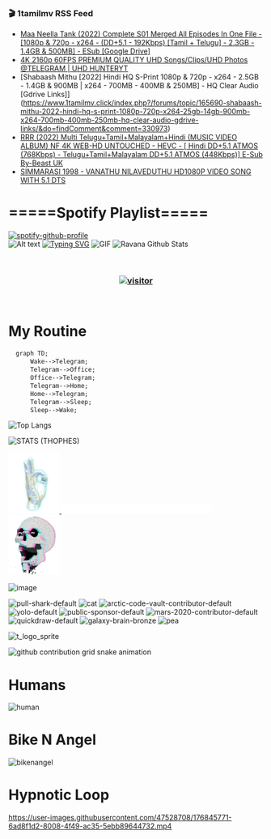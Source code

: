 ### 🎬 1tamilmv RSS Feed

<!-- BLOG-POST-LIST:START -->
- [Maa Neella Tank &lpar;2022&rpar; Complete S01 Merged All Episodes In One File - [1080p &amp; 720p - x264 - &lpar;DD+5.1 - 192Kbps&rpar; [Tamil + Telugu] - 2.3GB - 1.4GB &amp; 500MB] - ESub [Google Drive]](https://www.1tamilmv.click/index.php?/forums/topic/165684-maa-neella-tank-2022-complete-s01-merged-all-episodes-in-one-file-1080p-720p-x264-dd51-192kbps-tamil-telugu-23gb-14gb-500mb-esub-google-drive/&do=findComment&comment=330975)
- [4K 2160p 60FPS PREMIUM QUALITY UHD Songs/Clips/UHD Photos @TELEGRAM | UHD HUNTERYT](https://www.1tamilmv.click/index.php?/forums/topic/165620-4k-2160p-60fps-premium-quality-uhd-songsclipsuhd-photos-telegram-uhd-hunteryt/&do=findComment&comment=330974)
- [Shabaash Mithu [2022] Hindi HQ S-Print 1080p &amp; 720p - x264 - 2.5GB - 1.4GB &amp; 900MB | x264 - 700MB - 400MB &amp; 250MB] - HQ Clear Audio [Gdrive Links]](https://www.1tamilmv.click/index.php?/forums/topic/165690-shabaash-mithu-2022-hindi-hq-s-print-1080p-720p-x264-25gb-14gb-900mb-x264-700mb-400mb-250mb-hq-clear-audio-gdrive-links/&do=findComment&comment=330973)
- [RRR &lpar;2022&rpar; Multi Telugu+Tamil+Malayalam+Hindi &lpar;MUSIC VIDEO ALBUM&rpar; NF 4K WEB-HD UNTOUCHED - HEVC - [ Hindi DD+5.1 ATMOS &lpar;768Kbps&rpar; - Telugu+Tamil+Malayalam DD+5.1 ATMOS &lpar;448Kbps&rpar;] E-Sub By-Beast UK](https://www.1tamilmv.click/index.php?/forums/topic/165677-rrr-2022-multi-telugutamilmalayalamhindi-music-video-album-nf-4k-web-hd-untouched-hevc-hindi-dd51-atmos-768kbps-telugutamilmalayalam-dd51-atmos-448kbps-e-sub-by-beast-uk/&do=findComment&comment=330972)
- [SIMMARASI 1998 - VANATHU NILAVEDUTHU HD1080P VIDEO SONG WITH 5.1 DTS](https://www.1tamilmv.click/index.php?/forums/topic/165689-simmarasi-1998-vanathu-nilaveduthu-hd1080p-video-song-with-51-dts/&do=findComment&comment=330971)
<!-- BLOG-POST-LIST:END -->

# =====Spotify Playlist=====
[![spotify-github-profile](https://spotify-github-profile.vercel.app/api/view?uid=31rfzgmuvvewegdlxvlev4ynz4vu&cover_image=true&theme=default&bar_color=53b14f&bar_color_cover=true)](https://ravana69.github.io/rss)
</br>
![Alt text](https://spotify-recently-played-readme.vercel.app/api?user=31rfzgmuvvewegdlxvlev4ynz4vu)
[![Typing SVG](https://readme-typing-svg.herokuapp.com?color=%2336BCF7&center=true&vCenter=true&multiline=true&height=81&lines=I+AM+RAVANA;CONTACT+ME+ON+TELEGRAM%3A+%40R4V4N4)](https://git.io/typing-svg)
<img align="centre" height="400px" width="490px" alt="GIF" src="https://github.com/ravana69/ravana69/blob/master/rvm.gif" />
![Ravana Github Stats](https://github-readme-stats.vercel.app/api?username=ravana69&&show_icons=true&theme=radical)

<br />
<h3 align="center"> <a href="https://t.me/r4v4n4"><img src="https://profile-counter.glitch.me/ravana69/count.svg" alt="visitor" width="600"></a> </h3>
</br>

<H1>My Routine</H1>

```mermaid
  graph TD;
      Wake-->Telegram;
      Telegram-->Office;
      Office-->Telegram;
      Telegram-->Home;
      Home-->Telegram;
      Telegram-->Sleep;
      Sleep-->Wake;
```
![Top Langs](https://github-readme-stats.vercel.app/api/top-langs/?username=ravana69&&show_icons=true&theme=radical)

![STATS (THOPHES)](https://github-profile-trophy.vercel.app/?username=ravana69&theme=gruvbox&margin-w=10&margin-h=15&column=8)
<br />
<p align="left">
    <a href="#">
        <img width="20%" src="./assets/images/hand.gif" alt="" />
    </a>
    <a href="#">
        <img width="59%" src="./assets/images/spacer.png" alt="" >
    </a>
    <a href="#">
        <img width="20%" src="./assets/images/skull.gif" alt="" />
    </a>
</p>


![image](https://user-images.githubusercontent.com/47528708/175298537-0623dc00-7b1a-4ec1-b5b1-71768763a234.png)

<img width="148" alt="pull-shark-default" src="https://user-images.githubusercontent.com/47528708/176419715-70981865-4dc6-489a-8a1a-06842db67b15.gif"> <img width="148" alt="cat" src="https://user-images.githubusercontent.com/47528708/179149594-60701d0e-e626-415f-9958-80736351eadd.gif"> <img width="148" alt="arctic-code-vault-contributor-default" src="https://user-images.githubusercontent.com/47528708/175267501-e1fbbb8f-c2b2-4882-b865-2ac4debef26c.png"> <img width="148" alt="yolo-default" src="https://user-images.githubusercontent.com/47528708/175267654-281a1880-1129-4b7b-bf2f-de5dd2bc5afa.png"> <img width="148" alt="public-sponsor-default" src="https://user-images.githubusercontent.com/47528708/175268448-2e78cc75-fb25-4d76-bd22-7df520446b45.png"> <img width="148" alt="mars-2020-contributor-default" src="https://user-images.githubusercontent.com/47528708/175268475-de6d987a-3be9-4353-86a5-23b422559355.png"> <img width="148" alt="quickdraw-default" src="https://user-images.githubusercontent.com/47528708/179148665-33e7c2c8-5d95-413e-8b25-6862820a5fe7.png"> <img width="148" alt="galaxy-brain-bronze" src="https://user-images.githubusercontent.com/47528708/176419717-e2fdca8b-0fdc-47dd-9511-a7ff52178a33.gif"> <img width="148" alt="pea" src="https://user-images.githubusercontent.com/47528708/179149608-800ce6e1-7d24-4bfe-8e84-5628e6d5497d.gif">

![t_logo_sprite](https://user-images.githubusercontent.com/47528708/175293007-21ff1792-1fca-4be3-bcae-12fdc3aa414f.svg)

![github contribution grid snake animation](https://raw.githubusercontent.com/ravana69/ravana69/output/github-contribution-grid-snake-dark.svg#gh-dark-mode-only)

# Humans
<img width="170" alt="human" src="https://user-images.githubusercontent.com/47528708/176413829-c142d478-1c96-4c3c-a2a4-2dd35374c335.gif">

# Bike N Angel
<img width="170" alt="bikenangel" src="https://user-images.githubusercontent.com/47528708/176616968-3a44f91e-8016-477c-9bb5-c4689a1adbee.gif">

# Hypnotic Loop

https://user-images.githubusercontent.com/47528708/176845771-6ad8f1d2-8008-4f49-ac35-5ebb89644732.mp4

